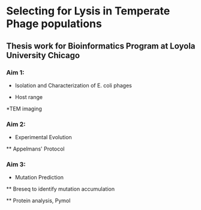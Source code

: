 # Selecting for Lysis in Temperate Phage populations 
## Thesis work for Bioinformatics Program at Loyola University Chicago

### Aim 1:
* Isolation and Characterization of E. coli phages

* Host range

*TEM imaging
### Aim 2: 
* Experimental Evolution
 
** Appelmans' Protocol 
### Aim 3: 
* Mutation Prediction
 
** Breseq to identify mutation accumulation 

** Protein analysis, Pymol

